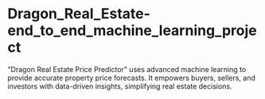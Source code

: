 # Dragon_Real_Estate-end_to_end_machine_learning_project
"Dragon Real Estate Price Predictor" uses advanced machine learning to provide accurate property price forecasts. It empowers buyers, sellers, and investors with data-driven insights, simplifying real estate decisions.

